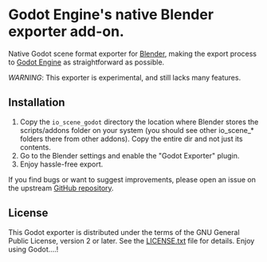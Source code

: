# Godot Engine's native Blender exporter add-on.

Native Godot scene format exporter for [Blender](https://www.blender.org), making the
export process to [Godot Engine](https://godotengine.org) as straightforward as possible.

*WARNING*: This exporter is experimental, and still lacks many features.

## Installation

1. Copy the `io_scene_godot` directory the location where Blender stores the
   scripts/addons folder on your system (you should see other io_scene_*
   folders there from other addons). Copy the entire dir and not just its
   contents.
2. Go to the Blender settings and enable the "Godot Exporter" plugin.
3. Enjoy hassle-free export.

If you find bugs or want to suggest improvements, please open an issue on the
upstream [GitHub repository](https://github.com/godotengine/blender-exporter).

## License

This Godot exporter is distributed under the terms of the GNU General
Public License, version 2 or later. See the [LICENSE.txt](/LICENSE.txt) file
for details.
Enjoy using Godot....!
